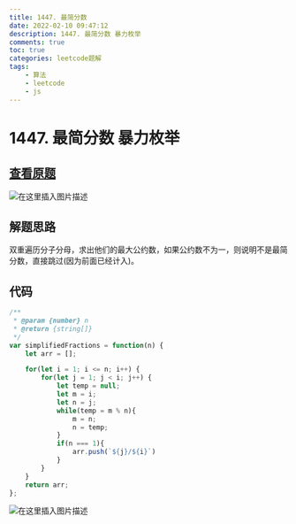 ```yaml
---
title: 1447. 最简分数
date: 2022-02-10 09:47:12
description: 1447. 最简分数 暴力枚举
comments: true
toc: true
categories: leetcode题解
tags:
	- 算法 
	- leetcode
	- js
---
```


# 1447. 最简分数 暴力枚举

## [查看原题](https://leetcode-cn.com/problems/simplified-fractions/)
![在这里插入图片描述](https://img-blog.csdnimg.cn/757bf27f581945eeb0663b661ae92401.png?x-oss-process=image/watermark,type_d3F5LXplbmhlaQ,shadow_50,text_Q1NETiBA562xLi4=,size_20,color_FFFFFF,t_70,g_se,x_16)

## 解题思路

双重遍历分子分母，求出他们的最大公约数，如果公约数不为一，则说明不是最简分数，直接跳过(因为前面已经计入)。

## 代码

```javascript
/**
 * @param {number} n
 * @return {string[]}
 */
var simplifiedFractions = function(n) {
	let arr = [];

	for(let i = 1; i <= n; i++) {
		for(let j = 1; j < i; j++) {
			let temp = null; 
			let m = i;
			let n = j;
			while(temp = m % n){
				m = n;
				n = temp;
			}
			if(n === 1){
				arr.push(`${j}/${i}`)
			}
		}
	}
	return arr;
};

```

![在这里插入图片描述](https://img-blog.csdnimg.cn/c58ce540c9ec438e9fc872480f2c9c6c.png?x-oss-process=image/watermark,type_d3F5LXplbmhlaQ,shadow_50,text_Q1NETiBA562xLi4=,size_20,color_FFFFFF,t_70,g_se,x_16)
